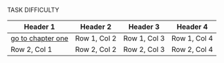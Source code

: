 TASK DIFFICULTY

| Header 1                        | Header 2     | Header 3     | Header 4     |
| ------------------------------- | ------------ | ------------ | ------------ |
| [go to chapter one](#chapter-1) | Row 1, Col 2 | Row 1, Col 3 | Row 1, Col 4 |
| Row 2, Col 1                    | Row 2, Col 2 | Row 2, Col 3 | Row 2, Col 4 |
